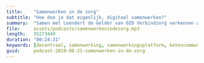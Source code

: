 ```yaml
---
title:    "Samenwerken in de zorg"
subtitle: "Hoe doe je dat eigenlijk, digitaal samenwerken?"
summary:  "Samen met Leendert de Gelder van OZO Verbindzorg verkennen we de toekomst van digitale samenwerking in de zorg. En in het bijzonder de rol die samenwerkingsplatforms en communicatietools daarbij spelen."
file:     assets/podcasts/samenwerkenindezorg.mp3
length:   35273449
duration: "00:24:31"
keywords: [decentraal, samenwerking, samenwerkingsplatform, ketencommunicatie, leendert de gelder, netwerk, zorg, welzijn]
guid:     podcast-2019-08-21-samenwerken-in-de-zorg
---
```

